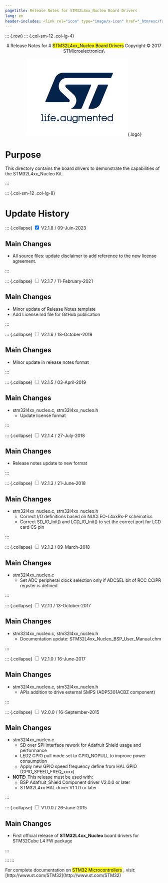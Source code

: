 ```yaml
---
pagetitle: Release Notes for STM32L4xx_Nucleo Board Drivers
lang: en
header-includes: <link rel="icon" type="image/x-icon" href="_htmresc/favicon.png" />
---
```


::: {.row}
::: {.col-sm-12 .col-lg-4}

<center>
# Release Notes for
# <mark>STM32L4xx_Nucleo Board Drivers</mark>
Copyright &copy; 2017 STMicroelectronics\
    
[![ST logo](_htmresc/st_logo_2020.png)](https://www.st.com){.logo}
</center>

# Purpose

This directory contains the board drivers to demonstrate the capabilities of the STM32L4xx_Nucleo Kit.

:::

::: {.col-sm-12 .col-lg-8}
# Update History

::: {.collapse}
<input type="checkbox" id="collapse-section22" checked aria-hidden="true">
<label for="collapse-section22" aria-hidden="true">V2.1.8 / 09-Juin-2023</label>
<div>

## Main Changes

-  All source files: update disclaimer to add reference to the new license agreement.

</div>
:::

::: {.collapse}
<input type="checkbox" id="collapse-section21" aria-hidden="true">
<label for="collapse-section21" aria-hidden="true">V2.1.7 / 11-February-2021</label>
<div>

## Main Changes

- Minor update of Release Notes template
- Add License.md file for GitHub publication

</div>
:::

::: {.collapse}
<input type="checkbox" id="collapse-section20" aria-hidden="true">
<label for="collapse-section20" aria-hidden="true">V2.1.6 / 18-October-2019</label>
<div>

## Main Changes

- Minor update in release notes format

</div>
:::


::: {.collapse}
<input type="checkbox" id="collapse-section19" aria-hidden="true">
<label for="collapse-section19" aria-hidden="true">V2.1.5 / 03-April-2019</label>
<div>

## Main Changes

- stm32l4xx_nucleo.c, stm32l4xx_nucleo.h
  - Update license format

</div>
:::

::: {.collapse}
<input type="checkbox" id="collapse-section18" aria-hidden="true">
<label for="collapse-section18" aria-hidden="true">V2.1.4 / 27-July-2018</label>
<div>

## Main Changes

- Release notes update to new format


</div>
:::

::: {.collapse}
<input type="checkbox" id="collapse-section17" aria-hidden="true">
<label for="collapse-section17" aria-hidden="true">V2.1.3 / 21-June-2018</label>
<div>

## Main Changes

- stm32l4xx_nucleo.c, stm32l4xx_nucleo.h
  - Correct I/O definitions based on NUCLEO-L4xxRx-P schematics
  - Correct SD_IO_Init() and LCD_IO_Init() to set the correct port for LCD card CS pin

</div>
:::

::: {.collapse}
<input type="checkbox" id="collapse-section16" aria-hidden="true">
<label for="collapse-section16" aria-hidden="true">V2.1.2 / 09-March-2018</label>
<div>

## Main Changes

- stm32l4xx_nucleo.c
  - Set ADC peripheral clock selection only if ADCSEL bit of RCC CCIPR register is defined

</div>
:::

::: {.collapse}
<input type="checkbox" id="collapse-section155" aria-hidden="true">
<label for="collapse-section155" aria-hidden="true">V2.1.1 / 13-October-2017</label>
<div>

## Main Changes

- stm32l4xx_nucleo.c, stm32l4xx_nucleo.h
  - Documentation update: STM32L4xx_Nucleo_BSP_User_Manual.chm

</div>
:::

::: {.collapse}
<input type="checkbox" id="collapse-section15" aria-hidden="true">
<label for="collapse-section15" aria-hidden="true">V2.1.0 / 16-June-2017</label>
<div>

## Main Changes

- stm32l4xx_nucleo.c, stm32l4xx_nucleo.h
  - APIs addition to drive external SMPS (ADP5301ACBZ component)

</div>
:::

::: {.collapse}
<input type="checkbox" id="collapse-section12" aria-hidden="true">
<label for="collapse-section12" aria-hidden="true">V2.0.0 / 16-September-2015</label>
<div>

## Main Changes

- stm32l4xx_nucleo.c
  - SD over SPI interface rework for Adafruit Shield usage and performance
  - LED2 GPIO pull mode set to GPIO_NOPULL to improve power consumption
  - Apply new GPIO speed frequency define from HAL GPIO (GPIO_SPEED_FREQ_xxxx)
- **NOTE:** This release must be used with:
  - BSP Adafruit_Shield Component driver V2.0.0 or later
  - STM32L4xx HAL driver V1.1.0 or later

</div>
:::


::: {.collapse}
<input type="checkbox" id="collapse-section9" aria-hidden="true">
<label for="collapse-section9" aria-hidden="true">V1.0.0 / 26-June-2015</label>
<div>

## Main Changes

- First official release of **STM32L4xx_Nucleo** board drivers for STM32Cube L4 FW package

</div>
:::

:::
:::

<footer class="sticky">
For complete documentation on <mark>STM32 Microcontrollers</mark> ,
visit: [http://www.st.com/STM32](http://www.st.com/STM32)
</footer>
